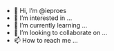 - 👋 Hi, I’m @ieproes
- 👀 I’m interested in ...
- 🌱 I’m currently learning ...
- 💞️ I’m looking to collaborate on ...
- 📫 How to reach me ...

<!---
ieproes/ieproes is a ✨ special ✨ repository because its `README.md` (this file) appears on your GitHub profile.
You can click the Preview link to take a look at your changes.
--->
